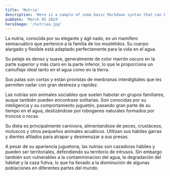 ```yaml
---
title: 'Nutria'
description: 'Here is a sample of some basic Markdown syntax that can be used when writing Markdown content in Astro.'
pubDate: 'March 05 2024'
heroImage: '/nutriaa.jpg'
---
```

La nutria, conocida por su elegante y ágil nado, es un mamifero semiacuático que pertenice a la familia de los mustélidos. Su cuerpo alargado y flexible está adaptado perfectamente para la vida en el agua.

 Su pelaje es denso y suave, generalmente de color marrón oscuro en la parte superior y más claro en la parte inferior, lo que le proporciona un camuflaje ideal tanto en el agua como en la tierra.

Sus patas son cortas y están provistas de menbranas interdigitales que les permiten nadar con gran destreza y rapidez.

Las nutrias son animales sociables que suelen habotar en grupos familiares, auque también pueden encontrase solitarias. Son conocidas por su inteligencia y su comportamiento juguetón, pasando gran parte de su tiempo en el agua, deslizándose por toboganes naturales formados por troncos o rocas.

Su dieta es principalmente carnivora, alimentandose de peces, crustáceos, moluscos y otros pequeños animales acuáticos. Utilizan sus habiles garras y dientes afilados para atrapar y desmenuzar a sus presas.

A pesar de su apariencia juguetona, las nutrias son cazadoras hábiles y pueden ser territoriales, defendiendo su territorio de intrusos. Sin embargo también son vulnerables a la contamminacíon del agua, la degradación del hábitat y la caza futiva, lo que ha llevado a la disminución de algunas poblaciones en diferentes partes del mundo.